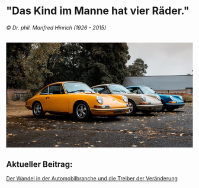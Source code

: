 # "Das Kind im Manne hat vier Räder."
###### © Dr. phil. Manfred Hinrich (1926 - 2015)



![Porsche](blog/02.jpg)




## Aktueller Beitrag:

[Der Wandel in der Automobilbranche und die Treiber der Veränderung](blog/paper01.md)